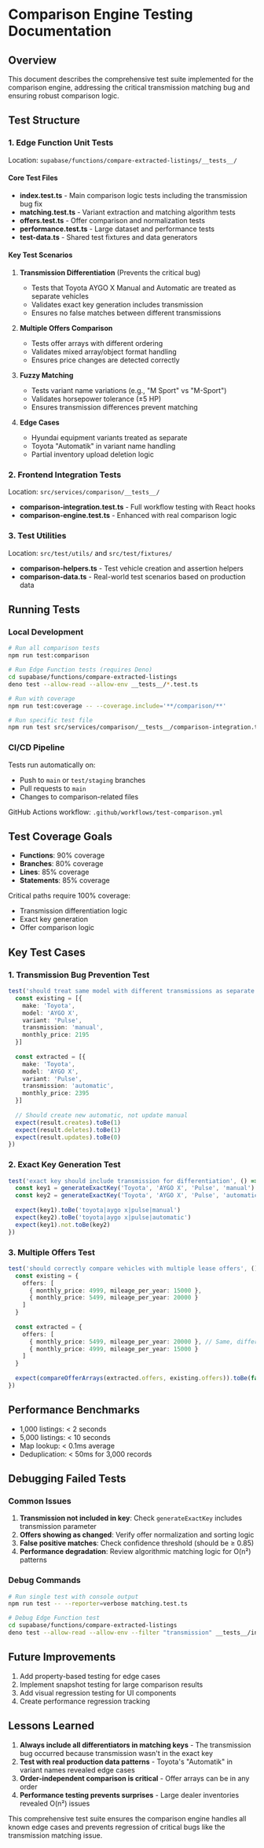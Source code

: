 # Comparison Engine Testing Documentation

## Overview
This document describes the comprehensive test suite implemented for the comparison engine, addressing the critical transmission matching bug and ensuring robust comparison logic.

## Test Structure

### 1. Edge Function Unit Tests
Location: `supabase/functions/compare-extracted-listings/__tests__/`

#### Core Test Files
- **index.test.ts** - Main comparison logic tests including the transmission bug fix
- **matching.test.ts** - Variant extraction and matching algorithm tests
- **offers.test.ts** - Offer comparison and normalization tests
- **performance.test.ts** - Large dataset and performance tests
- **test-data.ts** - Shared test fixtures and data generators

#### Key Test Scenarios
1. **Transmission Differentiation** (Prevents the critical bug)
   - Tests that Toyota AYGO X Manual and Automatic are treated as separate vehicles
   - Validates exact key generation includes transmission
   - Ensures no false matches between different transmissions

2. **Multiple Offers Comparison**
   - Tests offer arrays with different ordering
   - Validates mixed array/object format handling
   - Ensures price changes are detected correctly

3. **Fuzzy Matching**
   - Tests variant name variations (e.g., "M Sport" vs "M-Sport")
   - Validates horsepower tolerance (±5 HP)
   - Ensures transmission differences prevent matching

4. **Edge Cases**
   - Hyundai equipment variants treated as separate
   - Toyota "Automatik" in variant name handling
   - Partial inventory upload deletion logic

### 2. Frontend Integration Tests
Location: `src/services/comparison/__tests__/`

- **comparison-integration.test.ts** - Full workflow testing with React hooks
- **comparison-engine.test.ts** - Enhanced with real comparison logic

### 3. Test Utilities
Location: `src/test/utils/` and `src/test/fixtures/`

- **comparison-helpers.ts** - Test vehicle creation and assertion helpers
- **comparison-data.ts** - Real-world test scenarios based on production data

## Running Tests

### Local Development
```bash
# Run all comparison tests
npm run test:comparison

# Run Edge Function tests (requires Deno)
cd supabase/functions/compare-extracted-listings
deno test --allow-read --allow-env __tests__/*.test.ts

# Run with coverage
npm run test:coverage -- --coverage.include='**/comparison/**'

# Run specific test file
npm run test src/services/comparison/__tests__/comparison-integration.test.ts
```

### CI/CD Pipeline
Tests run automatically on:
- Push to `main` or `test/staging` branches
- Pull requests to `main`
- Changes to comparison-related files

GitHub Actions workflow: `.github/workflows/test-comparison.yml`

## Test Coverage Goals
- **Functions**: 90% coverage
- **Branches**: 80% coverage  
- **Lines**: 85% coverage
- **Statements**: 85% coverage

Critical paths require 100% coverage:
- Transmission differentiation logic
- Exact key generation
- Offer comparison logic

## Key Test Cases

### 1. Transmission Bug Prevention Test
```typescript
test('should treat same model with different transmissions as separate vehicles', () => {
  const existing = [{ 
    make: 'Toyota', 
    model: 'AYGO X', 
    variant: 'Pulse', 
    transmission: 'manual',
    monthly_price: 2195 
  }]
  
  const extracted = [{ 
    make: 'Toyota', 
    model: 'AYGO X', 
    variant: 'Pulse', 
    transmission: 'automatic',
    monthly_price: 2395 
  }]
  
  // Should create new automatic, not update manual
  expect(result.creates).toBe(1)
  expect(result.deletes).toBe(1)
  expect(result.updates).toBe(0)
})
```

### 2. Exact Key Generation Test
```typescript
test('exact key should include transmission for differentiation', () => {
  const key1 = generateExactKey('Toyota', 'AYGO X', 'Pulse', 'manual')
  const key2 = generateExactKey('Toyota', 'AYGO X', 'Pulse', 'automatic')
  
  expect(key1).toBe('toyota|aygo x|pulse|manual')
  expect(key2).toBe('toyota|aygo x|pulse|automatic')
  expect(key1).not.toBe(key2)
})
```

### 3. Multiple Offers Test
```typescript
test('should correctly compare vehicles with multiple lease offers', () => {
  const existing = {
    offers: [
      { monthly_price: 4999, mileage_per_year: 15000 },
      { monthly_price: 5499, mileage_per_year: 20000 }
    ]
  }
  
  const extracted = {
    offers: [
      { monthly_price: 5499, mileage_per_year: 20000 }, // Same, different order
      { monthly_price: 4999, mileage_per_year: 15000 }
    ]
  }
  
  expect(compareOfferArrays(extracted.offers, existing.offers)).toBe(false)
})
```

## Performance Benchmarks
- 1,000 listings: < 2 seconds
- 5,000 listings: < 10 seconds
- Map lookup: < 0.1ms average
- Deduplication: < 50ms for 3,000 records

## Debugging Failed Tests

### Common Issues
1. **Transmission not included in key**: Check `generateExactKey` includes transmission parameter
2. **Offers showing as changed**: Verify offer normalization and sorting logic
3. **False positive matches**: Check confidence threshold (should be ≥ 0.85)
4. **Performance degradation**: Review algorithmic matching logic for O(n²) patterns

### Debug Commands
```bash
# Run single test with console output
npm run test -- --reporter=verbose matching.test.ts

# Debug Edge Function test
cd supabase/functions/compare-extracted-listings
deno test --allow-read --allow-env --filter "transmission" __tests__/index.test.ts
```

## Future Improvements
1. Add property-based testing for edge cases
2. Implement snapshot testing for large comparison results
3. Add visual regression testing for UI components
4. Create performance regression tracking

## Lessons Learned
1. **Always include all differentiators in matching keys** - The transmission bug occurred because transmission wasn't in the exact key
2. **Test with real production data patterns** - Toyota's "Automatik" in variant names revealed edge cases
3. **Order-independent comparison is critical** - Offer arrays can be in any order
4. **Performance testing prevents surprises** - Large dealer inventories revealed O(n²) issues

This comprehensive test suite ensures the comparison engine handles all known edge cases and prevents regression of critical bugs like the transmission matching issue.